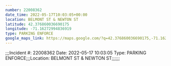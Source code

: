 ```yaml
---
number: 22008362
date_time: 2022-05-17T10:03:05+00:00
location: BELMONT ST & NEWTON ST
latitude: 42.376860036690175
longitude: -71.16272994836919
type: PARKING ENFORCE
google_maps_link: https://maps.google.com/?q=42.376860036690175,-71.16272994836919
---
```


;;;Incident #: 22008362  Date: 2022-05-17 10:03:05   Type: PARKING ENFORCE;;;Location: BELMONT ST & NEWTON ST;;;;;;
